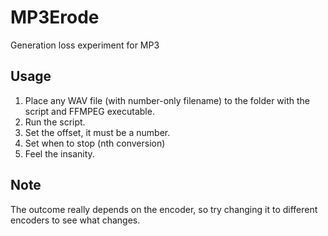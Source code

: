# MP3Erode
Generation loss experiment for MP3

## Usage
1. Place any WAV file (with number-only filename) to the folder with the script and FFMPEG executable.
2. Run the script.
3. Set the offset, it must be a number.
4. Set when to stop (nth conversion)
5. Feel the insanity.

## Note
The outcome really depends on the encoder, so try changing it to different encoders to see what changes.
